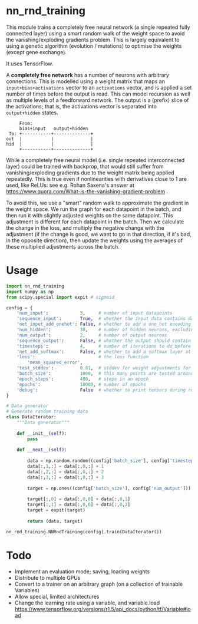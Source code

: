 # nn_rnd_training

This module trains a completely free neural network (a single repeated fully connected layer)
using a smart random walk of the weight space to avoid the vanishing/exploding gradients problem.
This is largely equivalent to using a genetic algorithm (evolution / mutations) to optimise the weights (except gene exchange).

It uses TensorFlow.

A **completely free network** has a number of neurons with arbitrary
connections. This is modelled using a weight matrix that maps an
`input+bias+activations` vector to an `activations` vector,
and is applied a set number of times before the output is read.
This can model recursion as well as multiple levels of a feedforward network.
The output is a (prefix) slice of the activations; that is, the activations vector
is separated into `output+hidden` states.

         From:
         bias+input   output+hidden
     To: +-----------+--------------+
    out  |           |              |
    hid  |           |              |
         +-----------+--------------+

While a completely free neural model
(i.e. single repeated interconnected layer) could be trained with backprop, 
that would still suffer from vanishing/exploding gradients
due to the weight matrix being applied repeatedly.
This is true even if nonlinearities with derivatives close to 1 are used, like ReLUs:
see e.g. Rohan Saxena's answer at https://www.quora.com/What-is-the-vanishing-gradient-problem .

To avoid this, we use a "smart" random walk to approximate the gradient in the weight space.
We run the graph for each datapoint in the batch,
and then run it with slightly adjusted weights on the same datapoint.
This adjustment is different for each datapoint in the batch.
Then we calculate the change in the loss,
and multiply the negative change with the adjustment
(if the change is good, we want to go in that direction,
if it's bad, in the opposite direction),
then update the weights using the averages of these multiplied adjustments across the batch.

# Usage

```python
import nn_rnd_training
import numpy as np
from scipy.special import expit # sigmoid

config = {
    'num_input':            3,     # number of input datapoints
    'sequence_input':       True,  # whether the input data contains data points for each timestep
    'net_input_add_onehot': False, # whether to add a one_hot encoding layer to the input. Only if sequence_input is true
    'num_hidden':           30,    # number of hidden neurons, excluding output neurons
    'num_output':           2,     # number of output neurons
    'sequence_output':      False, # whether the output should contain the output at each timestep
    'timesteps':            4,     # number of iterations to do before reading the output
    'net_add_softmax':      False, # whether to add a softmax layer at the end
    'loss':                        # the loss function
        'mean_squared_error',
    'test_stddev':          0.01,  # stddev for weight adjustments for the random step
    'batch_size':           1000,  # this many points are tested around the current point in the weight space
    'epoch_steps':          400,   # steps in an epoch
    'epochs':               10000, # number of epochs
    'debug':                False  # whether to print tensors during runs
}

# Data generator
# Generate random training data
class DataIterator:
    """Data generator"""
    
    def __init__(self):
        pass
    
    def __next__(self):
        
        data = np.random.random((config['batch_size'], config['timesteps'], config['num_input'])) * 2. - 1.
        data[:,1,:] = data[:,0,:] + 1
        data[:,2,:] = data[:,0,:] + 2
        data[:,3,:] = data[:,0,:] + 3
        
        target = np.ones((config['batch_size'], config['num_output']))
        
        target[:,0] = data[:,0,0] + data[:,0,1]
        target[:,1] = data[:,0,0] + data[:,0,2]
        target = expit(target)
        
        return (data, target)        

nn_rnd_training.NNRndTraining(config).train(DataIterator())
```

# Todo

- Implement an evaluation mode; saving, loading weights
- Distribute to multiple GPUs
- Convert to a trainer on an arbitrary graph (on a collection of trainable Variables)
- Allow special, limited architectures
- Change the learning rate using a variable, and variable.load https://www.tensorflow.org/versions/r1.5/api_docs/python/tf/Variable#load

